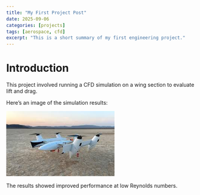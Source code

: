 ```yaml
---
title: "My First Project Post"
date: 2025-09-06
categories: [projects]
tags: [aerospace, cfd]
excerpt: "This is a short summary of my first engineering project."
---
```


# Introduction

This project involved running a CFD simulation on a wing section to evaluate lift and drag.

Here’s an image of the simulation results:

![VTOL Photo](../assets/images/VTOL.jpg)

The results showed improved performance at low Reynolds numbers.
